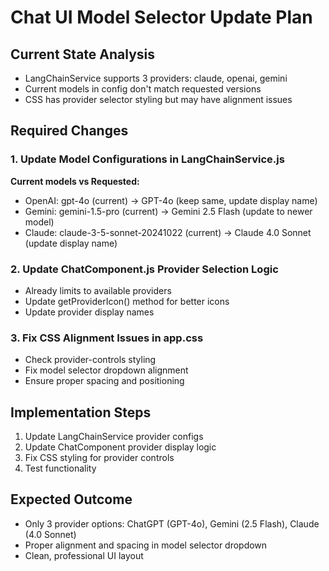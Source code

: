 # Chat UI Model Selector Update Plan

## Current State Analysis
- LangChainService supports 3 providers: claude, openai, gemini
- Current models in config don't match requested versions
- CSS has provider selector styling but may have alignment issues

## Required Changes

### 1. Update Model Configurations in LangChainService.js
**Current models vs Requested:**
- OpenAI: gpt-4o (current) → GPT-4o (keep same, update display name)
- Gemini: gemini-1.5-pro (current) → Gemini 2.5 Flash (update to newer model)
- Claude: claude-3-5-sonnet-20241022 (current) → Claude 4.0 Sonnet (update display name)

### 2. Update ChatComponent.js Provider Selection Logic
- Already limits to available providers
- Update getProviderIcon() method for better icons
- Update provider display names

### 3. Fix CSS Alignment Issues in app.css
- Check provider-controls styling
- Fix model selector dropdown alignment
- Ensure proper spacing and positioning

## Implementation Steps
1. Update LangChainService provider configs
2. Update ChatComponent provider display logic  
3. Fix CSS styling for provider controls
4. Test functionality

## Expected Outcome
- Only 3 provider options: ChatGPT (GPT-4o), Gemini (2.5 Flash), Claude (4.0 Sonnet)
- Proper alignment and spacing in model selector dropdown
- Clean, professional UI layout